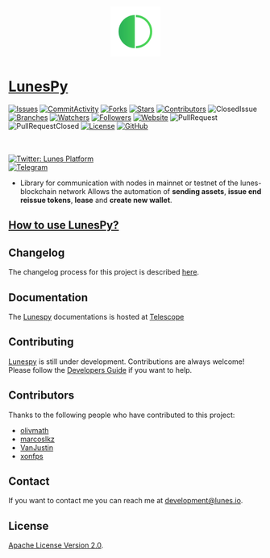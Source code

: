 
<p align="center">
  <a href="https://lunes.io">
    <img alt="Lunes" src="docs/lunes.png" width="100" />
  </a>
</p>

#  [LunesPy](https://github.com/lunes-platform/lunespy)

[![Issues](https://img.shields.io/github/issues/lunes-platform/lunespy)](https://github.com/lunes-platform/lunespy/issues)
[![CommitActivity](https://img.shields.io/github/commit-activity/m/lunes-platform/lunespy?color=blueviolet)](https://github.com/lunes-platform/lunespy/pulse)
[![Forks](https://img.shields.io/github/forks/lunes-platform/lunespy?color=blueviolet)](https://github.com/lunes-platform/lunespy/network/members)
[![Stars](https://img.shields.io/github/stars/lunes-platform/lunespy?color=blueviolet)](https://github.com/lunes-platform/lunespy/stargazers)
[![Contributors](https://flat.badgen.net/github/contributors/lunes-platform/lunespy?color=purple)](https://github.com/lunes-platform/lunespy/graphs/contributors)
![ClosedIssue](https://flat.badgen.net/github/closed-issues/lunes-platform/lunespy?color=red)
[![Branches](https://badgen.net/github/branches/lunes-platform/lunespy?color=blueviolet)](https://github.com/lunes-platform/lunespy/branches)
[![Watchers](https://img.shields.io/github/watchers/lunes-platform/lunespy.svg?color=blueviolet)](https://github.com/lunes-platform/lunespy/watchers)
[![Followers](https://img.shields.io/github/followers/lunes-platform.svg?style=social&label=Follow&maxAge=2592000?color=blueviolet)](https://github.com/lunes-platform?tab=followers)
[![Website](https://img.shields.io/website?url=https%3A%2F%2Flunes.io%2F)](https://lunes.io)
![PullRequest](https://img.shields.io/github/issues-pr/lunes-platform/lunespy?color=blueviolet)
![PullRequestClosed](https://img.shields.io/github/issues-pr-closed/lunes-platform/lunespy?color=blueviolet)
[![License](https://img.shields.io/github/license/lunes-platform/lunespy?color=blueviolet)](LICENSE)
[![GitHub](https://badgen.net/badge/icon/github?icon=github&label&color=purple)](https://github.com/lunes-platform)

<br><br>
  <a href="https://twitter.com/LunesPlatform" target="_blank">
    <img alt="Twitter: Lunes Platform" src="https://badgen.net/twitter/follow/lunesplatform?icon=twitter&label=follow @LunesPlatform&color=blue" />
  </a>  
  <a href="https://t.me/LunesPlatformPT" target="_blank">
    <img alt="Telegram" src="https://badgen.net/badge/icon/Lunes%20Platform?icon=telegram&label=Telegram&color=blue"/>
  </a>

- Library for communication with nodes in mainnet or testnet of the lunes-blockchain network
Allows the automation of **sending assets**, **issue end reissue tokens**, **lease** and **create new wallet**.


## [How to use LunesPy?](https://github.com/lunes-platform/lunespy/blob/main/docs/TUTORIAL.md) 

## Changelog

The changelog process for this project is described [here](CHANGELOG.md).

## Documentation

The [Lunespy](https://github.com/lunes-platform/lunespy) documentations is hosted at [Telescope](https://blockchain.lunes.io/telescope/)

## Contributing

[Lunespy](https://github.com/lunes-platform/lunespy) is still under development. Contributions are always welcome! Please follow the [Developers Guide](CONTRIBUTING.md) if you want to help.

## Contributors

Thanks to the following people who have contributed to this project:

* [olivmath](https://github.com/olivmath)
* [marcoslkz](https://github.com/marcoslkz)
* [VanJustin](https://github.com/VanJustin)
* [xonfps](https://github.com/xonfps)

## Contact

If you want to contact me you can reach me at <development@lunes.io>.

## License

[Apache License Version 2.0](https://github.com/lunes-platform/lunespy/blob/main/LICENSE).